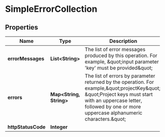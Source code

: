 # SimpleErrorCollection

## Properties
Name | Type | Description | Notes
------------ | ------------- | ------------- | -------------
**errorMessages** | **List&lt;String&gt;** | The list of error messages produced by this operation. For example, \&quot;input parameter &#x27;key&#x27; must be provided\&quot; |  [optional]
**errors** | **Map&lt;String, String&gt;** | The list of errors by parameter returned by the operation. For example,\&quot;projectKey\&quot;: \&quot;Project keys must start with an uppercase letter, followed by one or more uppercase alphanumeric characters.\&quot; |  [optional]
**httpStatusCode** | **Integer** |  |  [optional]
